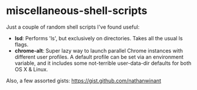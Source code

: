 miscellaneous-shell-scripts
===========================

Just a couple of random shell scripts I've found useful:

* **lsd**: Performs 'ls', but exclusively on directories. 
  Takes all the usual ls flags.
* **chrome-alt**: Super lazy way to launch parallel Chrome
  instances with different user profiles. A default profile 
  can be set via an environment variable, and it includes 
  some not-terrible user-data-dir defaults for both OS X &
  Linux.

Also, a few assorted gists: https://gist.github.com/nathanwinant

